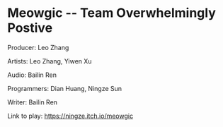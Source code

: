 # Meowgic -- Team Overwhelmingly Postive
Producer: Leo Zhang

Artists: Leo Zhang, Yiwen Xu

Audio: Bailin Ren

Programmers: Dian Huang, Ningze Sun

Writer: Bailin Ren

Link to play: https://ningze.itch.io/meowgic
